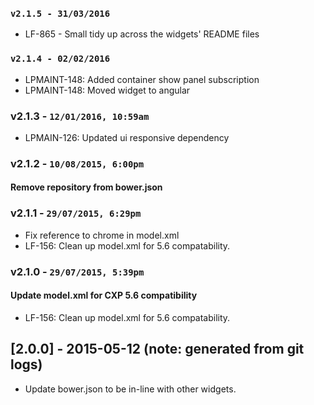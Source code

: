 ### `v2.1.5 - 31/03/2016`
* LF-865 - Small tidy up across the widgets' README files

### `v2.1.4 - 02/02/2016`
* LPMAINT-148: Added container show panel subscription
* LPMAINT-148: Moved widget to angular

### v2.1.3 - `12/01/2016, 10:59am`
* LPMAIN-126: Updated ui responsive dependency

### v2.1.2 - `10/08/2015, 6:00pm`
#### Remove repository from bower.json  


### v2.1.1 - `29/07/2015, 6:29pm`
* Fix reference to chrome in model.xml  
* LF-156: Clean up model.xml for 5.6 compatability.  


### v2.1.0 - `29/07/2015, 5:39pm`
#### Update model.xml for CXP 5.6 compatibility  
* LF-156: Clean up model.xml for 5.6 compatability.  


## [2.0.0] - 2015-05-12 (note: generated from git logs)

 - Update bower.json to be in-line with other widgets.
